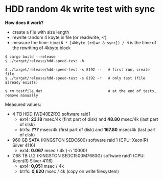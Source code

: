 # HDD random 4k write test with sync

**How does it work?**

* create a file with size length
* rewrite random 4 kbyte in file (or readwrite, -r)
* measure the time:  ```time(N * [4kbyte (rd)wr & sync]) / N``` is the time of the rewriting of 4kbyte block

```
$ cargo build --release
$ ./target/release/hdd-speed-test -h

$ ./target/release/hdd-speed-test -s 8192 -r   # first run, create file
$ ./target/release/hdd-speed-test -s 8192 -r   # only test (file already exists)

$ rm testfile.dat                              # at the end of tests, remove manually
```

Measured values:
  * 4 TB HDD (WD40EZRX) software raid1
     * ext4: **23.18** msec/4k (first part of disk) and **48.80** msec/4k (last part of disk)
     * btrfs: **???** msec/4k (first part of disk) and **167.80** msec/4k (last part of disk)
  * 960 GB SATA (KINGSTON SEDC600) software raid 1 (CPU: Xeon(R) Silver 4116)
    * ext4: **0.067** msec / 4k   (-n 10000)
  * 7,68 TB U.2 (KINGSTON SEDC1500M7680G) software raid1  (CPU: Xeon(R) Silver 4116)
    * ext4: **0,051** msec / 4k
    * btrfs: **0,620** msec / 4k (copy on write filesystem)
